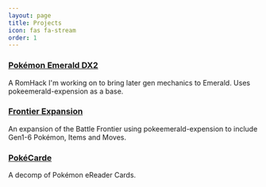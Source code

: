 ```yaml
---
layout: page
title: Projects
icon: fas fa-stream
order: 1
---
```


### [**Pokémon Emerald DX2**](/projects/Pokemon-Emerald-DX2/)
A RomHack I'm working on to bring later gen mechanics to Emerald. Uses pokeemerald-expension as a base.

### [**Frontier Expansion**](/projects/Frontier-Expansion/)
An expansion of the Battle Frontier using pokeemerald-expension to include Gen1-6 Pokémon, Items and Moves.

### [**PokéCarde**](/projects/PokeCarde/)
A decomp of Pokémon eReader Cards.
